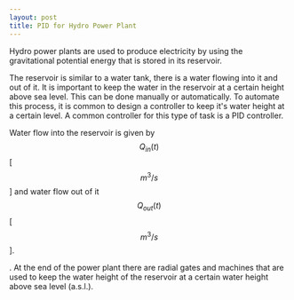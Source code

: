 ```yaml
---
layout: post
title: PID for Hydro Power Plant    
---
```


Hydro power plants are used to produce electricity by using the gravitational potential energy that is stored in its reservoir. 

The reservoir is similar to a water tank, there is a water flowing into it and out of it. It is important to keep the water in the reservoir at a certain height above sea level. This can be done manually or automatically. To automate this process, it is common to design a controller to keep it's water height at a certain level. A common controller for this type of task is a PID controller.

Water flow into the reservoir is given by $$Q_{in}(t)$$ [$$m^3/s$$] and water flow out of it $$Q_{out}(t)$$ [$$m^3/s$$]. 



. At the end of the power plant there are radial gates and machines that are used to keep the water height of the
reservoir at a certain water height above sea level (a.s.l.). 


